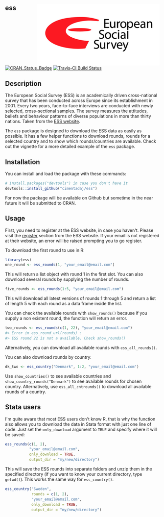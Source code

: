 
ess <img src="man/figures/ess_logo.png" align="right" />
--------------------------------------------------------

[![CRAN\_Status\_Badge](http://www.r-pkg.org/badges/version/ess)](https://cran.r-project.org/package=ess) [![Travis-CI Build Status](https://travis-ci.org/cimentadaj/ess.svg?branch=master)](https://travis-ci.org/cimentadaj/ess)

Description
-----------

The European Social Survey (ESS) is an academically driven cross-national survey that has been conducted across Europe since its establishment in 2001. Every two years, face-to-face interviews are conducted with newly selected, cross-sectional samples. The survey measures the attitudes, beliefs and behaviour patterns of diverse populations in more than thirty nations. Taken from the [ESS website](http://www.europeansocialsurvey.org/about/).

The `ess` package is designed to download the ESS data as easily as possible. It has a few helper functions to download rounds, rounds for a selected country and to show which rounds/countries are available. Check out the vignette for a more detailed example of the `ess` package.

Installation
------------

You can install and load the package with these commands:

``` r
# install.packages("devtools") in case you don't have it
devtools::install_github("cimentadaj/ess")
```

For now the package will be available on Github but sometime in the near future it will be submitted to CRAN.

Usage
-----

First, you need to register at the ESS website, in case you haven't. Please visit the [register](http://www.europeansocialsurvey.org/user/new) section from the ESS website. If your email is not registered at their website, an error will be raised prompting you to go register.

To download the first round to use in R:

``` r
library(ess)
one_round <- ess_rounds(1, "your_email@email.com")
```

This will return a list object with round 1 in the first slot. You can also download several rounds by supplying the number of rounds.

``` r
five_rounds <- ess_rounds(1:5, "your_email@email.com")
```

This will download all latest versions of rounds 1 through 5 and return a list of length 5 with each round as a data frame inside the list.

You can check the available rounds with `show_rounds()` because if you supply a non existent round, the function will return an error.

``` r
two_rounds <- ess_rounds(c(1, 22), "your_email@email.com")
#> Error in ess_round_url(rounds) : 
#> ESS round 22 is not a available. Check show_rounds() 
```

Alternatively, you can download all available rounds with `ess_all_rounds()`.

You can also download rounds by country:

``` r
dk_two <- ess_country("Denmark", 1:2, "your_email@email.com")
```

Use `show_countries()` to see available countries and `show_country_rounds("Denmark")` to see available rounds for chosen country. Alternatively, use `ess_all_cntrounds()` to download all available rounds of a country.

Stata users
-----------

I'm quite aware that most ESS users don't know R, that is why the function also allows you to download the data in Stata format with just one line of code. Just set the `only_download` argument to `TRUE` and specify where it will be saved:

``` r
ess_rounds(c(1, 2),
           "your_email@email.com",
           only_download = TRUE,
           output_dir = "my/new/directory")
```

This will save the ESS rounds into separate folders and unzip them in the specified directory (if you want to know your current directory, type `getwd()`). This works the same way for `ess_country()`.

``` r
ess_country("Sweden",
            rounds = c(1, 2),
            "your_email@email.com",
            only_download = TRUE,
            output_dir = "my/new/directory")
```

